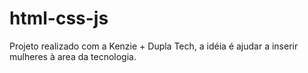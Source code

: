 # html-css-js
 Projeto realizado com a Kenzie + Dupla Tech, a idéia é ajudar a inserir mulheres à area da tecnologia.  
